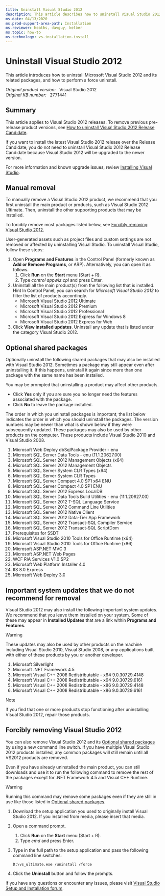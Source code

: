 ```yaml
---
title: Uninstall Visual Studio 2012
description: This article describes how to uninstall Visual Studio 2012 and its related packages, and how to perform a force uninstall.
ms.date: 04/13/2020
ms.prod-support-area-path: Installation
ms.reviewer: heaths, davguy, kelber
ms.topic: how-to
ms.technology: vs-installation-install
---
```

# Uninstall Visual Studio 2012

This article introduces how to uninstall Microsoft Visual Studio 2012 and its related packages, and how to perform a force uninstall.

_Original product version:_ &nbsp; Visual Studio 2012  
_Original KB number:_ &nbsp; 2771441

## Summary

This article applies to Visual Studio 2012 releases. To remove previous pre-release product versions, see [How to uninstall Visual Studio 2012 Release Candidate](https://support.microsoft.com/help/2744926/how-to-uninstall-visual-studio-2012-release-candidate).

If you want to install the latest Visual Studio 2012 release over the Release Candidate, you do not need to uninstall Visual Studio 2012 Release Candidate because Visual Studio 2012 will be upgraded to the newer version.

For more information and known upgrade issues, review [Installing Visual Studio](/previous-versions/e2h7fzkw(v=vs.110)).

## Manual removal

To manually remove a Visual Studio 2012 product, we recommend that you first uninstall the main product or products, such as Visual Studio 2012 Ultimate. Then, uninstall the other supporting products that may be installed.

To forcibly remove most packages listed below, see [Forcibly removing Visual Studio 2012](#forcibly-removing-visual-studio-2012).

User-generated assets such as project files and custom settings are not removed or affected by uninstalling Visual Studio. To uninstall Visual Studio, follow these steps:

1. Open **Programs and Features** in the Control Panel (formerly known as **Add or Remove Programs**, or ARP). Alternatively, you can open it as follows.
    1. Click **Run** on the **Start** menu (Start + R).
    2. Type *control appwiz.cpl* and press Enter.
2. Uninstall all the main product(s) from the following list that is installed. Hint In Control Panel, you can search for *Microsoft Visual Studio 2012* to filter the list of products accordingly.
    - Microsoft Visual Studio 2012 Ultimate
    - Microsoft Visual Studio 2012 Premium
    - Microsoft Visual Studio 2012 Professional
    - Microsoft Visual Studio 2012 Express for Windows 8
    - Microsoft Visual Studio 2012 Express for Web
3. Click **View installed updates**. Uninstall any update that is listed under the category Visual Studio 2012.

## Optional shared packages

Optionally uninstall the following shared packages that may also be installed with Visual Studio 2012. Sometimes a package may still appear even after uninstalling it. If this happens, uninstall it again since more than one package with the same name has been installed.

You may be prompted that uninstalling a product may affect other products.

- Click **Yes** only if you are sure you no longer need the features associated with the package.
- Click **No** to leave the package installed.

The order in which you uninstall packages is important; the list below indicates the order in which you should uninstall the packages. The version numbers may be newer than what is shown below if they were subsequently updated. These packages may also be used by other products on the computer. These products include Visual Studio 2010 and Visual Studio 2008.

1. Microsoft Web Deploy dbSqlPackage Provider - enu
2. Microsoft SQL Server Data Tools - enu (11.1.20627.00)
3. Microsoft SQL Server 2012 Management Objects (x64)
4. Microsoft SQL Server 2012 Management Objects
5. Microsoft SQL Server System CLR Types (x64)
6. Microsoft SQL Server System CLR Types
7. Microsoft SQL Server Compact 4.0 SP1 x64 ENU
8. Microsoft SQL Server Compact 4.0 SP1 ENU
9. Microsoft SQL Server 2012 Express LocalDB
10. Microsoft SQL Server Data Tools Build Utilities - enu (11.1.20627.00)
11. Microsoft SQL Server 2012 T-SQL Language Service
12. Microsoft SQL Server 2012 Command Line Utilities
13. Microsoft SQL Server 2012 Native Client
14. Microsoft SQL Server 2012 Data-Tier App Framework
15. Microsoft SQL Server 2012 Transact-SQL Compiler Service
16. Microsoft SQL Server 2012 Transact-SQL ScriptDom
17. Prerequisites for SSDT
18. Microsoft Visual Studio 2010 Tools for Office Runtime (x64)
19. Microsoft Visual Studio 2010 Tools for Office Runtime (x86)
20. Microsoft ASP.NET MVC 3
21. Microsoft ASP.NET Web Pages
22. WCF RIA Services V1.0 SP2
23. Microsoft Web Platform Installer 4.0
24. IIS 8.0 Express
25. Microsoft Web Deploy 3.0

## Important system updates that we do not recommend for removal

Visual Studio 2012 may also install the following important system updates. We recommend that you leave them installed on your system. Some of these may appear in **Installed Updates** that are a link within **Programs and Features**.

> [!WARNING]
> These updates may also be used by other products on the machine including Visual Studio 2010, Visual Studio 2008, or any applications built with either of these products by you or another developer.

1. Microsoft Silverlight
2. Microsoft .NET Framework 4.5
3. Microsoft Visual C++ 2008 Redistributable - x64 9.0.30729.4148
4. Microsoft Visual C++ 2008 Redistributable - x64 9.0.30729.6161
5. Microsoft Visual C++ 2008 Redistributable - x86 9.0.30729.4148
6. Microsoft Visual C++ 2008 Redistributable - x86 9.0.30729.6161

> [!NOTE]
> If you find that one or more products stop functioning after uninstalling Visual Studio 2012, repair those products.

## Forcibly removing Visual Studio 2012  

You can also remove Visual Studio 2012 and its [Optional shared packages](#optional-shared-packages) by using a new command line switch. If you have multiple Visual Studio 2012 products installed, any common packages will still remain until all VS2012 products are removed.

Even if you have already uninstalled the main product, you can still downloads and use it to run the following command to remove the rest of the packages except for .NET Framework 4.5 and Visual C++ Runtime.

> [!WARNING]
> Running this command may remove some packages even if they are still in use like those listed in [Optional shared packages](#optional-shared-packages).

1. Download the setup application you used to originally install Visual Studio 2012. If you installed from media, please insert that media.
2. Open a command prompt.
    1. Click **Run** on the **Start** menu (Start + R).
    2. Type *cmd* and press Enter.
3. Type in the full path to the setup application and pass the following command line switches:

    ```console
    D:\vs_ultimate.exe /uninstall /force
    ```

4. Click the **Uninstall** button and follow the prompts.

If you have any questions or encounter any issues, please visit [Visual Studio Setup and Installation forum](https://social.msdn.microsoft.com/Forums/vstudio/home?forum=vssetup).
